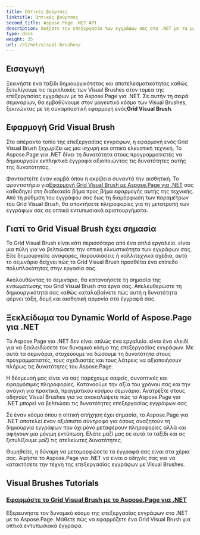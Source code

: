 ```yaml
---
title: Οπτικές βούρτσες
linktitle: Οπτικές βούρτσες
second_title: Aspose.Page .NET API
description: Αυξήστε την επεξεργασία των εγγράφων σας στο .NET με τα μαθήματα Aspose.Page. Βουτήξτε στη σφαίρα των Visual Brushes, κατακτώντας τεχνικές για οπτικά εντυπωσιακά έγγραφα.
type: docs
weight: 35
url: /el/net/visual-brushes/
---
```


## Εισαγωγή

 Ξεκινήστε ένα ταξίδι δημιουργικότητας και αποτελεσματικότητας καθώς ξετυλίγουμε τις περιπλοκές των Visual Brushes στον τομέα της επεξεργασίας εγγράφων με το Aspose.Page για .NET. Σε αυτήν τη σειρά σεμιναρίων, θα εμβαθύνουμε στον μαγευτικό κόσμο των Visual Brushes, ξεκινώντας με τη συναρπαστική εφαρμογή ενός**Grid Visual Brush**.

## Εφαρμογή Grid Visual Brush

Στο απέραντο τοπίο της επεξεργασίας εγγράφων, η εφαρμογή ενός Grid Visual Brush ξεχωρίζει ως μια ισχυρή και οπτικά ελκυστική τεχνική. Το Aspose.Page για .NET δίνει τη δυνατότητα στους προγραμματιστές να δημιουργούν εκπληκτικά έγγραφα αξιοποιώντας τις δυνατότητες αυτής της δυνατότητας.

 Φανταστείτε έναν καμβά όπου η ακρίβεια συναντά την αισθητική. Το φροντιστήριο για[Εφαρμογή Grid Visual Brush με Aspose.Page για .NET](./apply-grid-visual-brush/) σας καθοδηγεί στη διαδικασία βήμα προς βήμα εφαρμογής αυτής της τεχνικής. Από τη ρύθμιση του εγγράφου σας έως τη διαμόρφωση των παραμέτρων του Grid Visual Brush, θα αποκτήσετε πληροφορίες για τη μετατροπή των εγγράφων σας σε οπτικά εντυπωσιακά αριστουργήματα.

## Γιατί το Grid Visual Brush έχει σημασία

Το Grid Visual Brush είναι κάτι περισσότερο από ένα απλό εργαλείο. είναι μια πύλη για να βελτιώσετε την οπτική ελκυστικότητα των εγγράφων σας. Είτε δημιουργείτε αναφορές, παρουσιάσεις ή καλλιτεχνικά σχέδια, αυτό το σεμινάριο δείχνει πώς το Grid Visual Brush προσθέτει ένα επίπεδο πολυπλοκότητας στην εργασία σας.

Ακολουθώντας το σεμινάριο, θα κατανοήσετε τη σημασία της ενσωμάτωσης του Grid Visual Brush στα έργα σας. Απελευθερώστε τη δημιουργικότητά σας καθώς καταλαβαίνετε πώς αυτή η δυνατότητα φέρνει τάξη, δομή και αισθητική αρμονία στα έγγραφά σας.

## Ξεκλείδωμα του Dynamic World of Aspose.Page για .NET

Το Aspose.Page για .NET δεν είναι απλώς ένα εργαλείο. είναι ένα κλειδί για να ξεκλειδώσετε τον δυναμικό κόσμο της επεξεργασίας εγγράφων. Με αυτά τα σεμινάρια, στοχεύουμε να δώσουμε τη δυνατότητα στους προγραμματιστές, τους σχεδιαστές και τους λάτρεις να αξιοποιήσουν πλήρως τις δυνατότητες του Aspose.Page.

Η δέσμευσή μας είναι να σας παρέχουμε σαφείς, συνοπτικές και εφαρμόσιμες πληροφορίες. Κατανοούμε την αξία του χρόνου σας και την ανάγκη για πρακτικά, πραγματικού κόσμου σεμινάρια. Ανατρέξτε στους οδηγούς Visual Brushes για να ανακαλύψετε πώς το Aspose.Page για .NET μπορεί να βελτιώσει τις δυνατότητες επεξεργασίας εγγράφων σας.

Σε έναν κόσμο όπου η οπτική απήχηση έχει σημασία, το Aspose.Page για .NET αποτελεί έναν αξιόπιστο σύντροφο για όσους αναζητούν τη δημιουργία εγγράφων που όχι μόνο μεταφέρουν πληροφορίες αλλά και αφήνουν μια μόνιμη εντύπωση. Ελάτε μαζί μας σε αυτό το ταξίδι και ας ξετυλίξουμε μαζί τις ατελείωτες δυνατότητες.

Θυμηθείτε, η δύναμη να μεταμορφώσετε τα έγγραφά σας είναι στα χέρια σας. Αφήστε το Aspose.Page για .NET να είναι ο οδηγός σας για να κατακτήσετε την τέχνη της επεξεργασίας εγγράφων με Visual Brushes.
## Visual Brushes Tutorials
### [Εφαρμόστε το Grid Visual Brush με το Aspose.Page για .NET](./apply-grid-visual-brush/)
Εξερευνήστε τον δυναμικό κόσμο της επεξεργασίας εγγράφων στο .NET με το Aspose.Page. Μάθετε πώς να εφαρμόζετε ένα Grid Visual Brush για οπτικά εντυπωσιακά έγγραφα.